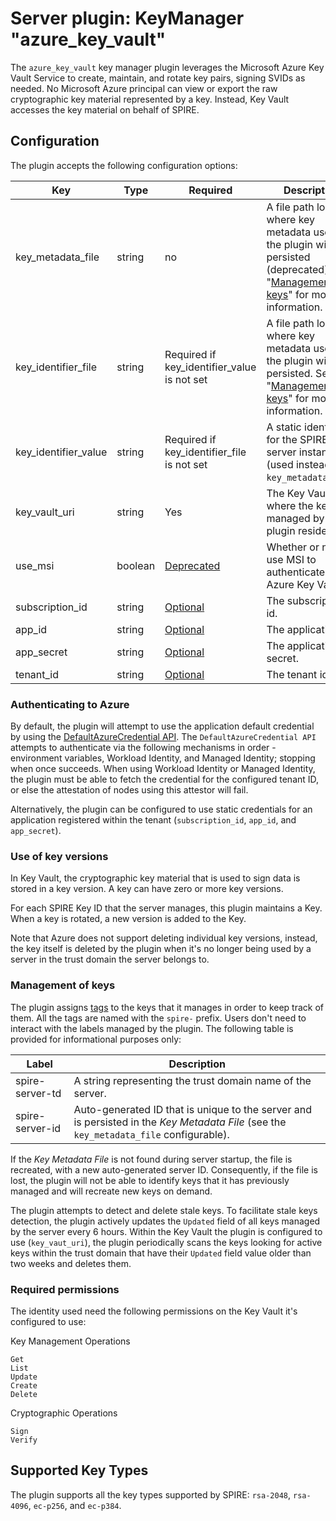 # Server plugin: KeyManager "azure_key_vault"

The `azure_key_vault` key manager plugin leverages the Microsoft Azure Key Vault
Service to create, maintain, and rotate key pairs, signing SVIDs as needed. No
Microsoft Azure principal can view or export the raw cryptographic key material
represented by a key. Instead, Key Vault accesses the key material on behalf of
SPIRE.

## Configuration

The plugin accepts the following configuration options:

| Key                  | Type    | Required                                    | Description                                                                                                                                                      | Default |
|----------------------|---------|---------------------------------------------|------------------------------------------------------------------------------------------------------------------------------------------------------------------|---------|
| key_metadata_file    | string  | no                                          | A file path location where key metadata used by the plugin will be persisted (deprecated). See "[Management of keys](#management-of-keys)" for more information. | ""      |
| key_identifier_file  | string  | Required if key_identifier_value is not set | A file path location where key metadata used by the plugin will be persisted. See "[Management of keys](#management-of-keys)" for more information.              | ""      |
| key_identifier_value | string  | Required if key_identifier_file is not set  | A static identifier for the SPIRE server instance (used instead of `key_metadata_file`)                                                                          | ""      |
| key_vault_uri        | string  | Yes                                         | The Key Vault URI where the keys managed by this plugin reside.                                                                                                  | ""      |
| use_msi              | boolean | [Deprecated](#authenticating-to-azure)      | Whether or not to use MSI to authenticate to Azure Key Vault.                                                                                                    | false   |
| subscription_id      | string  | [Optional](#authenticating-to-azure)        | The subscription id.                                                                                                                                             | ""      |
| app_id               | string  | [Optional](#authenticating-to-azure)        | The application id.                                                                                                                                              | ""      |
| app_secret           | string  | [Optional](#authenticating-to-azure)        | The application secret.                                                                                                                                          | ""      |
| tenant_id            | string  | [Optional](#authenticating-to-azure)        | The tenant id.                                                                                                                                                   | ""      |

### Authenticating to Azure

By default, the plugin will attempt to use the application default credential by
using the [DefaultAzureCredential API](https://pkg.go.dev/github.com/Azure/azure-sdk-for-go/sdk/azidentity#section-readme).
The `DefaultAzureCredential API` attempts to authenticate via the following mechanisms in order -
environment variables, Workload Identity, and Managed Identity; stopping when once succeeds.
When using Workload Identity or Managed Identity, the plugin must be able to fetch the credential for the configured
tenant ID, or else the attestation of nodes using this attestor will fail.

Alternatively, the plugin can be configured to use static credentials for an application
registered within the tenant (`subscription_id`, `app_id`, and `app_secret`).

### Use of key versions

In Key Vault, the cryptographic key material that is used to sign data is stored
in a key version. A key can have zero or more key versions.

For each SPIRE Key ID that the server manages, this plugin maintains a Key.
When a key is rotated, a new version is added to the Key.

Note that Azure does not support deleting individual key versions, instead, the key itself is deleted by the plugin
when it's no longer being used by a server in the trust domain the server belongs to.

### Management of keys

The plugin assigns [tags](https://learn.microsoft.com/en-us/azure/key-vault/keys/about-keys-details#key-tags) to the
keys that it manages in order to keep track of them. All the tags are named with the `spire-` prefix.
Users don't need to interact with the labels managed by the plugin. The
following table is provided for informational purposes only:

| Label           | Description                                                                                                                            |
|-----------------|----------------------------------------------------------------------------------------------------------------------------------------|
| spire-server-td | A string representing the trust domain name of the server.                                                                             |
| spire-server-id | Auto-generated ID that is unique to the server and is persisted in the _Key Metadata File_ (see the `key_metadata_file` configurable). |

If the _Key Metadata File_ is not found during server startup, the file is
recreated, with a new auto-generated server ID. Consequently, if the file is
lost, the plugin will not be able to identify keys that it has previously
managed and will recreate new keys on demand.

The plugin attempts to detect and delete stale keys. To facilitate stale
keys detection, the plugin actively updates the `Updated` field of all keys managed by the server every 6 hours.
Within the Key Vault the plugin is configured to use (`key_vaut_uri`), the plugin periodically scans the keys looking
for active keys within the trust domain that have their `Updated` field value older than two weeks and deletes them.

### Required permissions

The identity used need the following permissions on the Key Vault it's configured to use:

Key Management Operations

```text
Get
List
Update
Create
Delete
```

Cryptographic Operations

```text
Sign
Verify
```

## Supported Key Types

The plugin supports all the key types supported by SPIRE: `rsa-2048`,
`rsa-4096`, `ec-p256`, and `ec-p384`.
